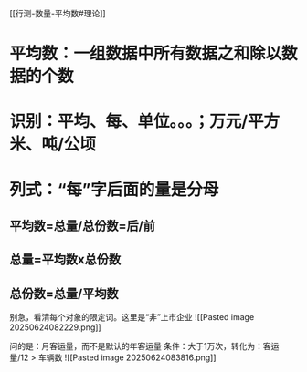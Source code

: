 [[行测-数量-平均数#理论]]

# 平均数：一组数据中所有数据之和除以数据的个数
# 识别：平均、每、单位。。。；万元/平方米、吨/公顷
# 列式：“每”字后面的量是分母
## 平均数=总量/总份数=后/前
## 总量=平均数x总份数
## 总份数=总量/平均数


别急，看清每个对象的限定词。这里是“非”上市企业
![[Pasted image 20250624082229.png]]

问的是：月客运量，而不是默认的年客运量
条件：大于1万次，转化为：客运量/12 > 车辆数
![[Pasted image 20250624083816.png]]

